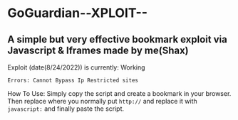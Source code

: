# GoGuardian--XPLOIT--
A simple but very effective bookmark exploit via Javascript &amp; Iframes made by me(Shax)
------------------------------------------------------------------------------------------
Exploit (date(8/24/2022)) is currently: Working
`````````````````````````````````````````````````
Errors: Cannot Bypass Ip Restricted sites
`````````````````````````````````````````````````
How To Use: Simply copy the script and create a bookmark in your browser. Then replace where you normally put ```http://``` and replace it with ```javascript:``` and finally paste the script.
`````````````````````````````````````````````````
